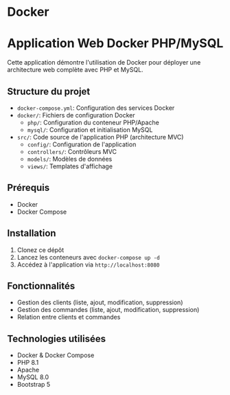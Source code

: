 # Docker

# Application Web Docker PHP/MySQL

Cette application démontre l'utilisation de Docker pour déployer une architecture web complète avec PHP et MySQL.

## Structure du projet

- `docker-compose.yml`: Configuration des services Docker
- `docker/`: Fichiers de configuration Docker
  - `php/`: Configuration du conteneur PHP/Apache
  - `mysql/`: Configuration et initialisation MySQL
- `src/`: Code source de l'application PHP (architecture MVC)
  - `config/`: Configuration de l'application
  - `controllers/`: Contrôleurs MVC
  - `models/`: Modèles de données
  - `views/`: Templates d'affichage

## Prérequis

- Docker
- Docker Compose

## Installation

1. Clonez ce dépôt
2. Lancez les conteneurs avec `docker-compose up -d`
3. Accédez à l'application via `http://localhost:8080`

## Fonctionnalités

- Gestion des clients (liste, ajout, modification, suppression)
- Gestion des commandes (liste, ajout, modification, suppression)
- Relation entre clients et commandes

## Technologies utilisées

- Docker & Docker Compose
- PHP 8.1
- Apache
- MySQL 8.0
- Bootstrap 5